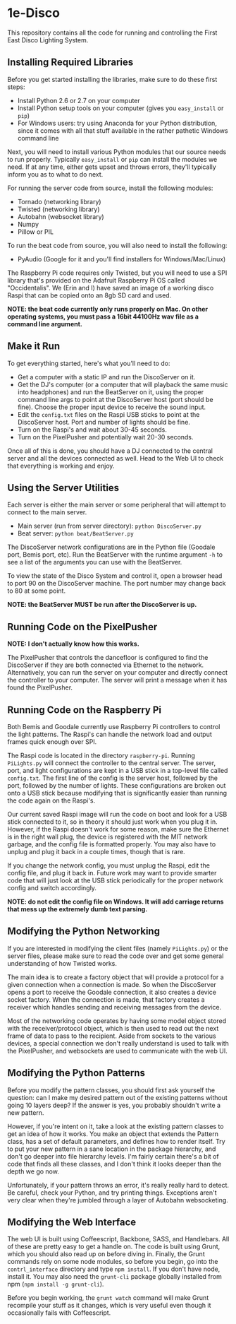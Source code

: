 # 1e-Disco

This repository contains all the code for running and controlling the First East Disco Lighting System.

## Installing Required Libraries
Before you get started installing the libraries, make sure to do these first steps:
* Install Python 2.6 or 2.7 on your computer
* Install Python setup tools on your computer (gives you `easy_install` or `pip`)
* For Windows users: try using Anaconda for your Python distribution, since it comes with all that stuff available in the rather pathetic Windows command line

Next, you will need to install various Python modules that our source needs to run properly.  Typically `easy_install` or `pip` can install the modules we need.  If at any time, either gets upset and throws errors, they'll typically inform you as to what to do next.

For running the server code from source, install the following modules:
* Tornado (networking library)
* Twisted (networking library)
* Autobahn (websocket library)
* Numpy
* Pillow or PIL

To run the beat code from source, you will also need to install the following:
* PyAudio (Google for it and you'll find installers for Windows/Mac/Linux)

The Raspberry Pi code requires only Twisted, but you will need to use a SPI library that's provided on the Adafruit Raspberry Pi OS called "Occidentalis".  We (Erin and I) have saved an image of a working disco Raspi that can be copied onto an 8gb SD card and used.

**NOTE: the beat code currently only runs properly on Mac.  On other operating systems, you must pass a 16bit 44100Hz wav file as a command line argument.**

## Make it Run
To get everything started, here's what you'll need to do:
* Get a computer with a static IP and run the DiscoServer on it.
* Get the DJ's computer (or a computer that will playback the same music into headphones) and run the BeatServer on it, using the proper command line args to point at the DiscoServer host (port should be fine).  Choose the proper input device to receive the sound input.
* Edit the `config.txt` files on the Raspi USB sticks to point at the DiscoServer host.  Port and number of lights should be fine.
* Turn on the Raspi's and wait about 30-45 seconds.
* Turn on the PixelPusher and potentially wait 20-30 seconds.

Once all of this is done, you should have a DJ connected to the central server and all the devices connected as well.  Head to the Web UI to check that everything is working and enjoy.

## Using the Server Utilities
Each server is either the main server or some peripheral that will attempt to connect to the main server.
* Main server (run from server directory): `python DiscoServer.py`
* Beat server: `python beat/BeatServer.py`

The DiscoServer network configurations are in the Python file (Goodale port, Bemis port, etc).  Run the BeatServer with the runtime argument `-h` to see a list of the arguments you can use with the BeatServer.

To view the state of the Disco System and control it, open a browser head to port 90 on the DiscoServer machine.  The port number may change back to 80 at some point.

**NOTE: the BeatServer MUST be run after the DiscoServer is up.**

## Running Code on the PixelPusher
**NOTE: I don't actually know how this works.**

The PixelPusher that controls the dancefloor is configured to find the DiscoServer if they are both connected via Ethernet to the network.  Alternatively, you can run the server on your computer and directly connect the controller to your computer.  The server will print a message when it has found the PixelPusher.

## Running Code on the Raspberry Pi
Both Bemis and Goodale currently use Raspberry Pi controllers to control the light patterns.  The Raspi's can handle the network load and output frames quick enough over SPI.

The Raspi code is located in the directory `raspberry-pi`.  Running `PiLights.py` will connect the controller to the central server.  The server, port, and light configurations are kept in a USB stick in a top-level file called `config.txt`.  The first line of the config is the server host, followed by the port, followed by the number of lights.  These configurations are broken out onto a USB stick because modifying that is significantly easier than running the code again on the Raspi's.

Our current saved Raspi image will run the code on boot and look for a USB stick connected to it, so in theory it should just work when you plug it in.  However, if the Raspi doesn't work for some reason, make sure the Ethernet is in the right wall plug, the device is registered with the MIT network garbage, and the config file is formatted properly.  You may also have to unplug and plug it back in a couple times, though that is rare.

If you change the network config, you must unplug the Raspi, edit the config file, and plug it back in.  Future work may want to provide smarter code that will just look at the USB stick periodically for the proper network config and switch accordingly.

**NOTE: do not edit the config file on Windows.  It will add carriage returns that mess up the extremely dumb text parsing.**

## Modifying the Python Networking
If you are interested in modifying the client files (namely `PiLights.py`) or the server files, please make sure to read the code over and get some general understanding of how Twisted works.

The main idea is to create a factory object that will provide a protocol for a given connection when a connection is made.  So when the DiscoServer opens a port to receive the Goodale connection, it also creates a device socket factory.  When the connection is made, that factory creates a receiver which handles sending and receiving messages from the device.

Most of the networking code operates by having some model object stored with the receiver/protocol object, which is then used to read out the next frame of data to pass to the recipient.  Aside from sockets to the various devices, a special connection we don't really understand is used to talk with the PixelPusher, and websockets are used to communicate with the web UI.

## Modifying the Python Patterns
Before you modify the pattern classes, you should first ask yourself the question: can I make my desired pattern out of the existing patterns without going 10 layers deep?  If the answer is yes, you probably shouldn't write a new pattern.

However, if you're intent on it, take a look at the existing pattern classes to get an idea of how it works.  You make an object that extends the Pattern class, has a set of default parameters, and defines how to render itself.  Try to put your new pattern in a sane location in the package hierarchy, and don't go deeper into file hierarchy levels.  I'm fairly certain there's a bit of code that finds all these classes, and I don't think it looks deeper than the depth we go now.

Unfortunately, if your pattern throws an error, it's really really hard to detect.  Be careful, check your Python, and try printing things.  Exceptions aren't very clear when they're jumbled through a layer of Autobahn websocketing.

## Modifying the Web Interface
The web UI is built using Coffeescript, Backbone, SASS, and Handlebars.  All of these are pretty easy to get a handle on.  The code is built using Grunt, which you should also read up on before diving in.  Finally, the Grunt commands rely on some node modules, so before you begin, go into the `contrl_interface` directory and type `npm install`.  If you don't have node, install it.  You may also need the `grunt-cli` package globally installed from npm (`npm install -g grunt-cli`).

Before you begin working, the `grunt watch` command will make Grunt recompile your stuff as it changes, which is very useful even though it occasionally fails with Coffeescript.
